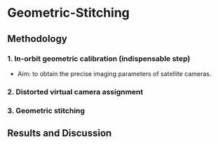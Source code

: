 Geometric-Stitching
===

##  Methodology

### 1. In-orbit geometric calibration (indispensable step)
- Aim: to obtain the precise imaging parameters of satellite cameras.


### 2. Distorted virtual camera assignment

### 3. Geometric stitching


##  Results and Discussion

